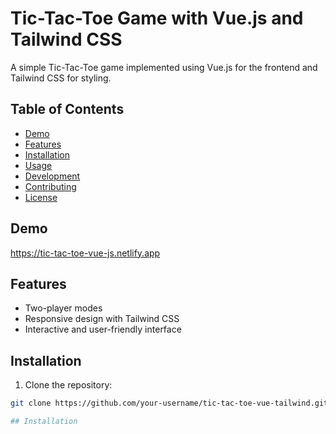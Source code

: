 # Tic-Tac-Toe Game with Vue.js and Tailwind CSS

A simple Tic-Tac-Toe game implemented using Vue.js for the frontend and Tailwind CSS for styling.

## Table of Contents

- [Demo](#demo)
- [Features](#features)
- [Installation](#installation)
- [Usage](#usage)
- [Development](#development)
- [Contributing](#contributing)
- [License](#license)

## Demo

https://tic-tac-toe-vue-js.netlify.app

## Features

- Two-player modes
- Responsive design with Tailwind CSS
- Interactive and user-friendly interface

## Installation

1. Clone the repository:

```bash
git clone https://github.com/your-username/tic-tac-toe-vue-tailwind.git

## Installation



